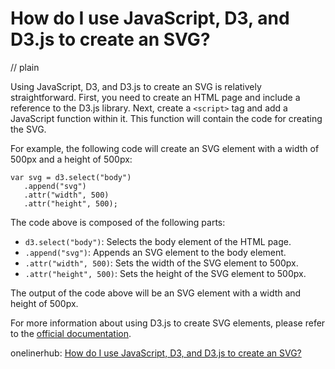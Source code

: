 # How do I use JavaScript, D3, and D3.js to create an SVG?
// plain

Using JavaScript, D3, and D3.js to create an SVG is relatively straightforward. First, you need to create an HTML page and include a reference to the D3.js library. Next, create a `<script>` tag and add a JavaScript function within it. This function will contain the code for creating the SVG.

For example, the following code will create an SVG element with a width of 500px and a height of 500px:

```
var svg = d3.select("body")
   .append("svg")
   .attr("width", 500)
   .attr("height", 500);
```

The code above is composed of the following parts:

- `d3.select("body")`: Selects the body element of the HTML page.
- `.append("svg")`: Appends an SVG element to the body element.
- `.attr("width", 500)`: Sets the width of the SVG element to 500px.
- `.attr("height", 500)`: Sets the height of the SVG element to 500px.

The output of the code above will be an SVG element with a width and height of 500px.

For more information about using D3.js to create SVG elements, please refer to the [official documentation](https://github.com/d3/d3/wiki/Selections#append).

onelinerhub: [How do I use JavaScript, D3, and D3.js to create an SVG?](https://onelinerhub.com/javascript-d3/how-do-i-use-javascript--d---and-d--js-to-create-an-svg)